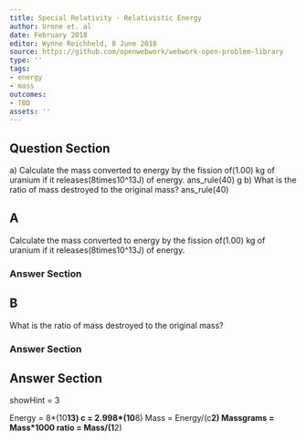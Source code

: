 ```yaml
---
title: Special Relativity - Relativistic Energy
author: Urone et. al
date: February 2018
editor: Wynne Reichheld, 8 June 2018
source: https://github.com/openwebwork/webwork-open-problem-library
type: ''
tags:
- energy
- mass
outcomes:
- TBD
assets: ''
---
```


## Question Section 

a) Calculate the mass converted to energy by the fission of(1.00) kg of uranium if it releases(8times10^13J) of energy. 
ans_rule(40) g
b) What is the ratio of mass destroyed to the original mass?
ans_rule(40)

## A
Calculate the mass converted to energy by the fission of(1.00) kg of uranium if it releases(8times10^13J) of energy. 
### Answer Section
## B
What is the ratio of mass destroyed to the original mass?
### Answer Section


## Answer Section

showHint = 3

Energy = 8*(10**13)
c = 2.998*(10**8)
Mass = Energy/(c**2)
Massgrams = Mass*1000
ratio = Mass/(1**2)